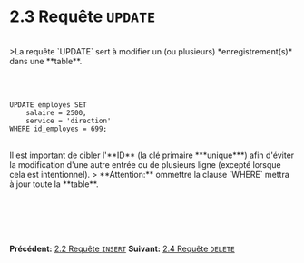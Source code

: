 # 2.3 Requête <code class="prettyprint">UPDATE</code>

<br>
>La requête `UPDATE` sert à modifier un (ou plusieurs) *enregistrement(s)* dans une **table**.

<br><br>

    UPDATE employes SET
        salaire = 2500,
        service = 'direction'
    WHERE id_employes = 699;

<br>
Il est important de cibler l'**ID** (la clé primaire ***unique***) afin d'éviter la modification d'une autre entrée ou de plusieurs ligne (excepté lorsque cela est intentionnel).
> **Attention:** ommettre la clause `WHERE` mettra à jour toute la **table**.

<br><br>
-----
**Précédent:** [2.2 Requête <code class="prettyprint">INSERT</code>](?file=5_insert.md)
**Suivant:** [2.4 Requête <code class="prettyprint">DELETE</code>](?file=7_delete.md)
